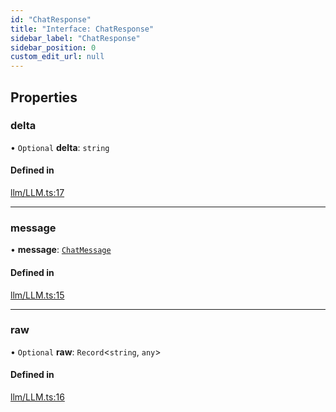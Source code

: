 ```yaml
---
id: "ChatResponse"
title: "Interface: ChatResponse"
sidebar_label: "ChatResponse"
sidebar_position: 0
custom_edit_url: null
---
```


## Properties

### delta

• `Optional` **delta**: `string`

#### Defined in

[llm/LLM.ts:17](https://github.com/run-llama/LlamaIndexTS/blob/dc91f5f/packages/core/src/llm/LLM.ts#L17)

___

### message

• **message**: [`ChatMessage`](ChatMessage.md)

#### Defined in

[llm/LLM.ts:15](https://github.com/run-llama/LlamaIndexTS/blob/dc91f5f/packages/core/src/llm/LLM.ts#L15)

___

### raw

• `Optional` **raw**: `Record`<`string`, `any`\>

#### Defined in

[llm/LLM.ts:16](https://github.com/run-llama/LlamaIndexTS/blob/dc91f5f/packages/core/src/llm/LLM.ts#L16)
